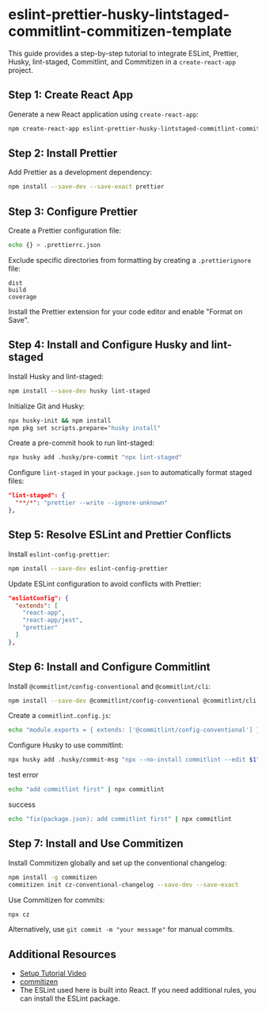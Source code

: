# eslint-prettier-husky-lintstaged-commitlint-commitizen-template

This guide provides a step-by-step tutorial to integrate ESLint, Prettier, Husky, lint-staged, Commitlint, and Commitizen in a `create-react-app` project.

## Step 1: Create React App

Generate a new React application using `create-react-app`:

```bash
npm create-react-app eslint-prettier-husky-lintstaged-commitlint-commitizen-template
```

## Step 2: Install Prettier

Add Prettier as a development dependency:

```bash
npm install --save-dev --save-exact prettier
```

## Step 3: Configure Prettier

Create a Prettier configuration file:

```bash
echo {} > .prettierrc.json
```

Exclude specific directories from formatting by creating a `.prettierignore` file:

```plaintext
dist
build
coverage
```

Install the Prettier extension for your code editor and enable "Format on Save".

## Step 4: Install and Configure Husky and lint-staged

Install Husky and lint-staged:

```bash
npm install --save-dev husky lint-staged
```

Initialize Git and Husky:

```bash
npx husky-init && npm install
npm pkg set scripts.prepare="husky install"
```

Create a pre-commit hook to run lint-staged:

```bash
npx husky add .husky/pre-commit "npx lint-staged"
```

Configure `lint-staged` in your `package.json` to automatically format staged files:

```json
"lint-staged": {
  "**/*": "prettier --write --ignore-unknown"
},
```

## Step 5: Resolve ESLint and Prettier Conflicts

Install `eslint-config-prettier`:

```bash
npm install --save-dev eslint-config-prettier
```

Update ESLint configuration to avoid conflicts with Prettier:

```json
"eslintConfig": {
  "extends": [
    "react-app",
    "react-app/jest",
    "prettier"
  ]
},
```

## Step 6: Install and Configure Commitlint

Install `@commitlint/config-conventional` and `@commitlint/cli`:

```bash
npm install --save-dev @commitlint/config-conventional @commitlint/cli
```

Create a `commitlint.config.js`:

```bash
echo "module.exports = { extends: ['@commitlint/config-conventional'] }" > commitlint.config.js
```

Configure Husky to use commitlint:

```bash
npx husky add .husky/commit-msg "npx --no-install commitlint --edit $1"
```

test
error

```bash
echo "add commitlint first" | npx commitlint
```

success

```bash
echo "fix(package.json): add commitlint first" | npx commitlint
```

## Step 7: Install and Use Commitizen

Install Commitizen globally and set up the conventional changelog:

```bash
npm install -g commitizen
commitizen init cz-conventional-changelog --save-dev --save-exact
```

Use Commitizen for commits:

```bash
npx cz
```

Alternatively, use `git commit -m "your message"` for manual commits.

## Additional Resources

- [Setup Tutorial Video](https://www.youtube.com/watch?v=tmTajqVgkwI)
- [commitizen](https://ithelp.ithome.com.tw/m/articles/10328826)
- The ESLint used here is built into React. If you need additional rules, you can install the ESLint package.
